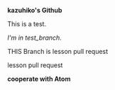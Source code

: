 **kazuhiko's Github**

This is a test.

*I'm in test_branch.*


THIS Branch is lesson pull request

lesson pull request

**cooperate with Atom**

